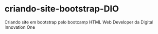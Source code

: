 # criando-site-bootstrap-DIO
Criando site em bootstrap pelo bootcamp HTML Web Developer da Digital Innovation One
